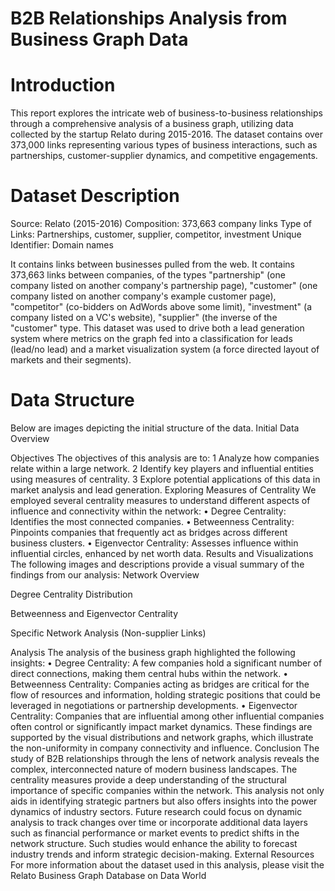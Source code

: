 
# B2B Relationships Analysis from Business Graph Data



# Introduction
This report explores the intricate web of business-to-business relationships through a comprehensive analysis of a business graph, utilizing data collected by the startup Relato during 2015-2016. The dataset contains over 373,000 links representing various types of business interactions, such as partnerships, customer-supplier dynamics, and competitive engagements.

# Dataset Description
Source: Relato (2015-2016) Composition: 373,663 company links Type of Links: Partnerships, customer, supplier, competitor, investment Unique Identifier: Domain names

It contains links between businesses pulled from the web. It contains 373,663 links between companies, of the types "partnership" (one company listed on another company's partnership page), "customer" (one company listed on another company's example customer page), "competitor" (co-bidders on AdWords above some limit), "investment" (a company listed on a VC's website), "supplier" (the inverse of the "customer" type. This dataset was used to drive both a lead generation system where metrics on the graph fed into a classification for leads (lead/no lead) and a market visualization system (a force directed layout of markets and their segments).

# Data Structure
Below are images depicting the initial structure of the data.
Initial Data Overview

Objectives
The objectives of this analysis are to:
1	Analyze how companies relate within a large network.
2	Identify key players and influential entities using measures of centrality.
3	Explore potential applications of this data in market analysis and lead generation.
Exploring Measures of Centrality
We employed several centrality measures to understand different aspects of influence and connectivity within the network:
•	Degree Centrality: Identifies the most connected companies.
•	Betweenness Centrality: Pinpoints companies that frequently act as bridges across different business clusters.
•	Eigenvector Centrality: Assesses influence within influential circles, enhanced by net worth data.
Results and Visualizations
The following images and descriptions provide a visual summary of the findings from our analysis:
Network Overview

Degree Centrality Distribution

Betweenness and Eigenvector Centrality

Specific Network Analysis (Non-supplier Links)

Analysis
The analysis of the business graph highlighted the following insights:
•	Degree Centrality: A few companies hold a significant number of direct connections, making them central hubs within the network.
•	Betweenness Centrality: Companies acting as bridges are critical for the flow of resources and information, holding strategic positions that could be leveraged in negotiations or partnership developments.
•	Eigenvector Centrality: Companies that are influential among other influential companies often control or significantly impact market dynamics.
These findings are supported by the visual distributions and network graphs, which illustrate the non-uniformity in company connectivity and influence.
Conclusion
The study of B2B relationships through the lens of network analysis reveals the complex, interconnected nature of modern business landscapes. The centrality measures provide a deep understanding of the structural importance of specific companies within the network. This analysis not only aids in identifying strategic partners but also offers insights into the power dynamics of industry sectors.
Future research could focus on dynamic analysis to track changes over time or incorporate additional data layers such as financial performance or market events to predict shifts in the network structure. Such studies would enhance the ability to forecast industry trends and inform strategic decision-making.
External Resources
For more information about the dataset used in this analysis, please visit the Relato Business Graph Database on Data World
